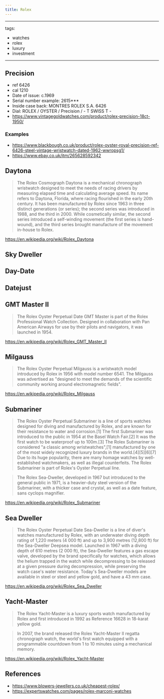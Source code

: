 ```yaml
---
title: Rolex
---
```


---
tags:
  - watches
  - rolex
  - luxury
  - investment
---




## Precision
- ref 6426
- cal 1210
- Date of issue: c.1969
- Serial number example: 2615***
- Inside case back: MONTRES ROLEX S.A. 6426
- Dial: ROLEX / OYSTER / Precision / - T SWISS T -
- https://www.vintagegoldwatches.com/product/rolex-precision-18ct-1950/

### Examples
- https://www.blackbough.co.uk/product/rolex-oyster-royal-precision-ref-6426-steel-vintage-wristwatch-dated-1962-wwropsg1/
- https://www.ebay.co.uk/itm/265628592342

## Daytona
> The Rolex Cosmograph Daytona is a mechanical chronograph wristwatch designed to meet the needs of racing drivers by measuring elapsed time and calculating average speed. Its name refers to Daytona, Florida, where racing flourished in the early 20th century. It has been manufactured by Rolex since 1963 in three distinct generations (or series); the second series was introduced in 1988, and the third in 2000. While cosmetically similar, the second series introduced a self-winding movement (the first series is hand-wound), and the third series brought manufacture of the movement in-house to Rolex.

https://en.wikipedia.org/wiki/Rolex_Daytona

## Sky Dweller
## Day-Date
## Datejust
## GMT Master II
> The Rolex Oyster Perpetual Date GMT Master is part of the Rolex Professional Watch Collection. Designed in collaboration with Pan American Airways for use by their pilots and navigators, it was launched in 1954.

https://en.wikipedia.org/wiki/Rolex_GMT_Master_II

## Milgauss
> The Rolex Oyster Perpetual Milgauss is a wristwatch model introduced by Rolex in 1956 with model number 6541. The Milgauss was advertised as "designed to meet the demands of the scientific community working around electromagnetic fields".

https://en.wikipedia.org/wiki/Rolex_Milgauss

## Submariner
> The Rolex Oyster Perpetual Submariner is a line of sports watches designed for diving and manufactured by Rolex, and are known for their resistance to water and corrosion.[1] The first Submariner was introduced to the public in 1954 at the Basel Watch Fair.[2] It was the first watch to be waterproof up to 100m.[3] The Rolex Submariner is considered "a classic among wristwatches",[1] manufactured by one of the most widely recognized luxury brands in the world.[4][5][6][7] Due to its huge popularity, there are many homage watches by well-established watchmakers, as well as illegal counterfeits. The Rolex Submariner is part of Rolex's Oyster Perpetual line.

> The Rolex Sea-Dweller, developed in 1967 but introduced to the general public in 1971, is a heavier-duty steel version of the Submariner, with a thicker case and crystal, as well as a date feature, sans cyclops magnifier.

https://en.wikipedia.org/wiki/Rolex_Submariner

## Sea Dweller
> The Rolex Oyster Perpetual Date Sea-Dweller is a line of diver's watches manufactured by Rolex, with an underwater diving depth rating of 1,220 meters (4 000 ft) and up to 3,900 metres (12,800 ft) for the Sea-Dweller Deepsea model. Launched in 1967 with a diving depth of 610 metres (2 000 ft), the Sea-Dweller features a gas escape valve, developed by the brand specifically for watches, which allows the helium trapped in the watch while decompressing to be released at a given pressure during decompression, while preserving the watch case's water resistance. Today's Sea-Dweller models are available in steel or steel and yellow gold, and have a 43 mm case.

https://en.wikipedia.org/wiki/Rolex_Sea_Dweller

## Yacht-Master
> The Rolex Yacht-Master is a luxury sports watch manufactured by Rolex and first introduced in 1992 as Reference 16628 in 18-karat yellow gold.

> In 2007, the brand released the Rolex Yacht-Master II regatta chronograph watch, the world's first watch equipped with a programmable countdown from 1 to 10 minutes using a mechanical memory.

https://en.wikipedia.org/wiki/Rolex_Yacht-Master

## References
- https://www.blowers-jewellers.co.uk/cheapest-rolex/
- https://expertswatches.com/pages/rolex-marconi-watches

